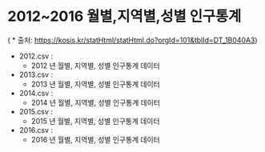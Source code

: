# 2012\~2016 월별,지역별,성별 인구통계
( * 출처: https://kosis.kr/statHtml/statHtml.do?orgId=101&tblId=DT_1B040A3)
+ 2012.csv :
  + 2012 년 월별, 지역별, 성별 인구통계 데이터
+ 2013.csv :
  + 2013 년 월별, 지역별, 성별 인구통계 데이터
+ 2014.csv :
  + 2014 년 월별, 지역별, 성별 인구통계 데이터
+ 2015.csv :
  + 2015 년 월별, 지역별, 성별 인구통계 데이터
+ 2016.csv :
  + 2016 년 월별, 지역별, 성별 인구통계 데이터
